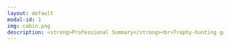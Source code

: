 ```yaml
---
layout: default
modal-id: 1
img: cabin.png
description: <strong>Professional Summary</strong><br>Trophy-hunting gamer, open world completionist, and engaging voice actor with a love for all things international. Social science scholar fascinated by the power of vocal performance in the video game medium, surveillance, and the materiality of digital space. Dedicated and collaborative professional with exemplary customer service skills and over a decade of experience in the fields of healthcare, academia, and entertainment media. <br><br></strong><strong>Voice Actor / Transcript Editor </strong> <br> Bloody Disgusting, LLC, Remote<br> September 2021 - Present<br><br><strong>Writing Center Tutor</strong> <br>RPI Center for Global Communication + Design (COMM+D), Troy, NY, USA<br> January 2024 - Present<br><br><strong>Undergraduate Teaching Assistant for Dr. Ralph Noble</strong> <br>AI in the Information Age / Motivation and Performance Courses, Troy, NY, USA<br> August 2023 - December 2023<br><br><strong>Access Coordinator - Global Patient Services</strong> <br>Children’s Hospital of Philadelphia (CHOP), Philadelphia, PA, USA<br> November 2018 - July 2022<br><br><strong>Greater Philadelphia Coronavirus HelpLine - Contact Tracing Center</strong> <br>Children’s Hospital of Philadelphia (CHOP), Philadelphia, PA, USA<br> July 2020 - February 2021<br><br><strong>Program Assistant - Department of Communication</strong> <br>Drexel University, Philadelphia, PA, USA<br> January 2015 - October 2018<br><br><strong>Adjunct Chinese Instructor - Modern Languages Program</strong> <br>Drexel University, Philadelphia, PA, USA<br> September 2014 - September 2016<br><br><strong>Program Assistant - Modern Languages Program</strong> <br> Drexel University, Philadelphia, PA, USA<br> November 2013 - June 2014<br><br><strong>Airport Coordinator / Assistant to the Regional Travel & Logistics Coordinator</strong> <br>AFS-USA New York City, NY, USA <br>Summer 2013<br><br><strong>Freelance Journalist / Blog Writer</strong> <br>Viacom - MTV Korea, New York City, NY, USA<br> March 2012 - January 2013<br><br><strong>Actor - SHADES Theater</strong> (Student Health Advocates Developing Educational Scenarios) <br>Rutgers University Health Services, New Brunswick, NJ, USA<br> September 2008 - June 2012<br><br><strong>Sales / Facilities / Cashier Associate - Victoria’s Secret</strong> <br>Deptford, NJ, USA<br> June 2009 - January 2010<br><br><br><strong>Education</strong><br><br><strong>Doctor of Philosophy - Critical Game Design </strong><em>(in progress)</em><br>Rensselaer Polytechnic Institute, Troy, NY, USA<br><br><strong>Master of Science - Science, Technology & Society</strong><br>Drexel University, Philadelphia, PA, USA<br><br><strong>Bachelor of Arts - Spanish and Mandarin Chinese Double Major</strong><br>Rutgers, The State University of New Jersey, New Brunswick, NJ, USA<br> <p><a href="https://rpiexchange-my.sharepoint.com/:b:/g/personal/bowerj6_rpi_edu/Echqe1Y5CbJArXlAMGQkZywB5SCI71z8TX57iwtMhbZdGw"> <br>Link to Resume (PDF)</a></p>
---
```


